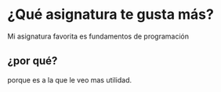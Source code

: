 # ¿Qué asignatura te gusta más? 
Mi asignatura favorita es fundamentos de programación 
## ¿por qué?
porque es a la que le veo mas utilidad.
